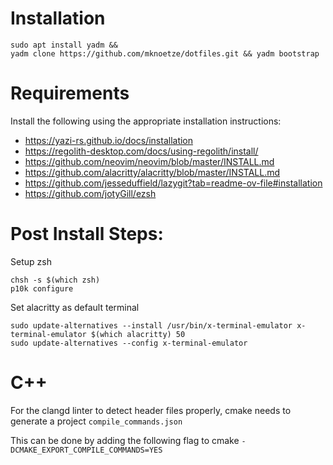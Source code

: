 # Installation

```
sudo apt install yadm &&
yadm clone https://github.com/mknoetze/dotfiles.git && yadm bootstrap
```

# Requirements
Install the following using the appropriate installation instructions:
- https://yazi-rs.github.io/docs/installation
- https://regolith-desktop.com/docs/using-regolith/install/
- https://github.com/neovim/neovim/blob/master/INSTALL.md
- https://github.com/alacritty/alacritty/blob/master/INSTALL.md
- https://github.com/jesseduffield/lazygit?tab=readme-ov-file#installation
- https://github.com/jotyGill/ezsh

# Post Install Steps:

Setup zsh
```
chsh -s $(which zsh)
p10k configure
```

Set alacritty as default terminal
```
sudo update-alternatives --install /usr/bin/x-terminal-emulator x-terminal-emulator $(which alacritty) 50
sudo update-alternatives --config x-terminal-emulator
```

# C++
For the clangd linter to detect header files properly, cmake needs to generate a project `compile_commands.json`

This can be done by adding the following flag to cmake
`-DCMAKE_EXPORT_COMPILE_COMMANDS=YES`
